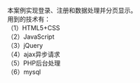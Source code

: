 本案例实现登录、注册和数据处理并分页显示。<br>
用到的技术有：<br>
   （1）HTML5+CSS<br>
   （2）JavaScript<br>
   （3）jQuery<br>
   （4）ajax异步请求<br>
   （5）PHP后台处理<br>
   （6）mysql<br>
